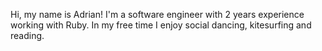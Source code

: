 Hi, my name is Adrian! I'm a software engineer with 2 years experience working with Ruby.
In my free time I enjoy social dancing, kitesurfing and reading.
